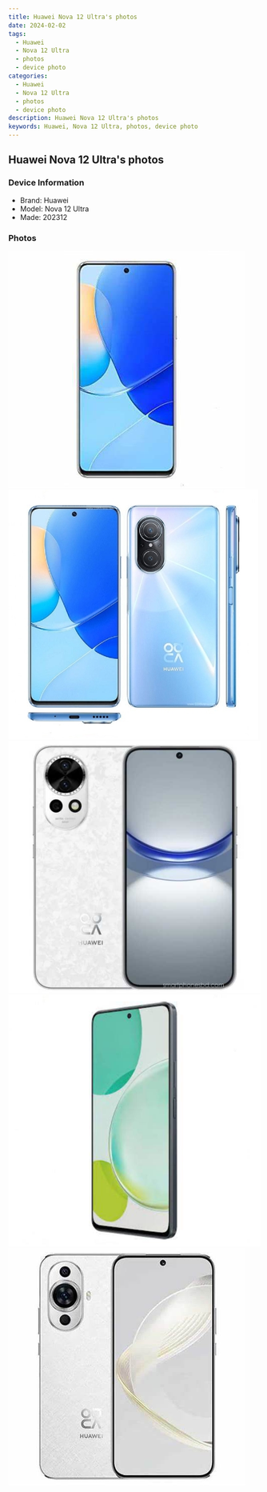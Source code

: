 ```yaml
---
title: Huawei Nova 12 Ultra's photos
date: 2024-02-02
tags: 
  - Huawei
  - Nova 12 Ultra
  - photos
  - device photo
categories: 
  - Huawei
  - Nova 12 Ultra
  - photos
  - device photo
description: Huawei Nova 12 Ultra's photos
keywords: Huawei, Nova 12 Ultra, photos, device photo
---
```


## Huawei Nova 12 Ultra's photos

### Device Information

- Brand: Huawei
- Model: Nova 12 Ultra
- Made: 202312

### Photos

![/images/best-assets/devices/huawei/huawei-nova-12-ultra/1.jpg](/images/best-assets/devices/huawei/huawei-nova-12-ultra/1.jpg)
![/images/best-assets/devices/huawei/huawei-nova-12-ultra/2.jpg](/images/best-assets/devices/huawei/huawei-nova-12-ultra/2.jpg)
![/images/best-assets/devices/huawei/huawei-nova-12-ultra/3.jpg](/images/best-assets/devices/huawei/huawei-nova-12-ultra/3.jpg)
![/images/best-assets/devices/huawei/huawei-nova-12-ultra/4.jpg](/images/best-assets/devices/huawei/huawei-nova-12-ultra/4.jpg)
![/images/best-assets/devices/huawei/huawei-nova-12-ultra/5.jpg](/images/best-assets/devices/huawei/huawei-nova-12-ultra/5.jpg)
